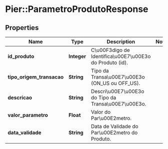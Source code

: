 # Pier::ParametroProdutoResponse

## Properties
Name | Type | Description | Notes
------------ | ------------- | ------------- | -------------
**id_produto** | **Integer** | C\u00F3digo de Identifica\u00E7\u00E3o do Produto (id). | 
**tipo_origem_transacao** | **String** | Tipo da Transa\u00E7\u00E3o (ON_US ou OFF_US). | 
**descricao** | **String** | Descri\u00E7\u00E3o do Tipo da Transa\u00E7\u00E3o. | 
**valor_parametro** | **Float** | Valor do Par\u00E2metro. | 
**data_validade** | **String** | Data de Validade do Par\u00E2metro do Produto. | 



